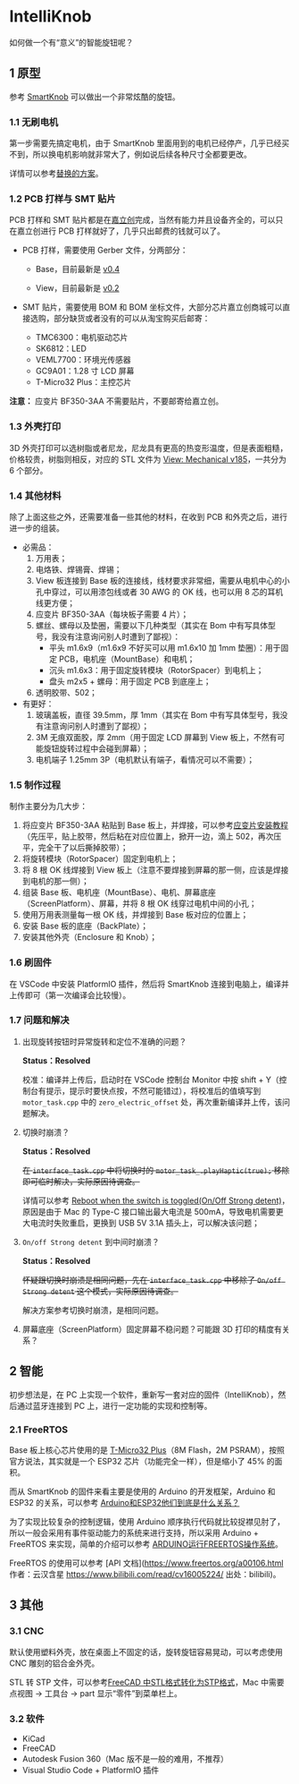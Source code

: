 # IntelliKnob

如何做一个有“意义”的智能旋钮呢？

## 1 原型

参考 [SmartKnob](https://github.com/scottbez1/smartknob) 可以做出一个非常炫酷的旋钮。

### 1.1 无刷电机

第一步需要先搞定电机，由于 SmartKnob 里面用到的电机已经停产，几乎已经买不到，所以换电机影响就非常大了，例如说后续各种尺寸全都要更改。

详情可以参考[替换的方案](https://github.com/scottbez1/smartknob/wiki/Motor-Status)。

### 1.2 PCB 打样与 SMT 贴片

PCB 打样和 SMT 贴片都是在[嘉立创](https://www.jlc.com/)完成，当然有能力并且设备齐全的，可以只在嘉立创进行 PCB 打样就好了，几乎只出邮费的钱就可以了。

* PCB 打样，需要使用 Gerber 文件，分两部分：      

  - Base，目前最新是 [v0.4](https://github.com/scottbez1/smartknob/releases/tag/releases%2Fview_base%2Fv0.4)

  - View，目前最新是 [v0.2](https://github.com/scottbez1/smartknob/releases/tag/releases%2Fview_screen%2Fv0.2)

* SMT 贴片，需要使用 BOM 和 BOM 坐标文件，大部分芯片嘉立创商城可以直接选购，部分缺货或者没有的可以从淘宝购买后邮寄：
  * TMC6300：电机驱动芯片
  * SK6812：LED
  * VEML7700：环境光传感器
  * GC9A01：1.28 寸 LCD 屏幕
  * T-Micro32 Plus：主控芯片

**注意：** 应变片 BF350-3AA 不需要贴片，不要邮寄给嘉立创。

### 1.3 外壳打印

3D 外壳打印可以选树脂或者尼龙，尼龙具有更高的热变形温度，但是表面粗糙，价格较贵，树脂则相反，对应的 STL 文件为 [View: Mechanical v185](https://github.com/scottbez1/smartknob/releases/tag/releases%2Fmechanical%2Fv185-dummy-tag)，一共分为 6 个部分。

### 1.4 其他材料

除了上面这些之外，还需要准备一些其他的材料，在收到 PCB 和外壳之后，进行进一步的组装。

* 必需品：
  1. 万用表；
  2. 电烙铁、焊锡膏、焊锡；
  3. View 板连接到 Base 板的连接线，线材要求非常细，需要从电机中心的小孔中穿过，可以用漆包线或者 30 AWG 的 OK 线，也可以用 8 芯的耳机线更方便；
  4. 应变片 BF350-3AA（每块板子需要 4 片）；
  5. 螺丝、螺母以及垫圈，需要以下几种类型（其实在 Bom 中有写具体型号，我没有注意询问别人时遭到了鄙视）：
     * 平头 m1.6x9（m1.6x9 不好买可以用 m1.6x10 加 1mm 垫圈）：用于固定 PCB，电机座（MountBase）和电机；
     * 沉头 m1.6x3：用于固定旋转模块（RotorSpacer）到电机上；
     * 盘头 m2x5 + 螺母：用于固定 PCB 到底座上；
  6. 透明胶带、502；
* 有更好：
  1. 玻璃盖板，直径 39.5mm，厚 1mm（其实在 Bom 中有写具体型号，我没有注意询问别人时遭到了鄙视）；
  2. 3M 无痕双面胶，厚 2mm（用于固定 LCD 屏幕到 View 板上，不然有可能旋钮旋转过程中会碰到屏幕）；
  3. 电机端子 1.25mm 3P（电机默认有端子，看情况可以不需要）；

### 1.5 制作过程

制作主要分为几大步：

1. 将应变片 BF350-3AA 粘贴到 Base 板上，并焊接，可以参考[应变片安装教程](https://www.bilibili.com/video/BV1b64y1S7At)（先压平，贴上胶带，然后粘在对应位置上，掀开一边，滴上 502，再次压平，完全干了以后撕掉胶带）；
2. 将旋转模块（RotorSpacer）固定到电机上；
3. 将 8 根 OK 线焊接到 View 板上（注意不要焊接到屏幕的那一侧，应该是焊接到电机的那一侧）；
4. 组装 Base 板、电机座（MountBase）、电机、屏幕底座（ScreenPlatform）、屏幕，并将 8 根 OK 线穿过电机中间的小孔；
5. 使用万用表测量每一根 OK 线，并焊接到 Base 板对应的位置上；
6. 安装 Base 板的底座（BackPlate）；
7. 安装其他外壳（Enclosure 和 Knob）；

### 1.6 刷固件

在 VSCode 中安装 PlatformIO 插件，然后将 SmartKnob 连接到电脑上，编译并上传即可（第一次编译会比较慢）。

### 1.7 问题和解决

1. 出现旋转按钮时异常旋转和定位不准确的问题？

   **Status：Resolved**

   校准：编译并上传后，启动时在 VSCode 控制台 Monitor 中按 shift + Y（控制台有提示，提示时要快点按，不然可能错过），将校准后的值填写到 `motor_task.cpp` 中的 `zero_electric_offset` 处，再次重新编译并上传，该问题解决。

2. 切换时崩溃？

   **Status：Resolved**

   ~~在 `interface_task.cpp` 中将切换时的 `motor_task_.playHaptic(true);` 移除即可临时解决，实际原因待调查。~~

   详情可以参考 [Reboot when the switch is toggled(On/Off Strong detent)](https://github.com/scottbez1/smartknob/issues/88)，原因是由于 Mac 的 Type-C 接口输出最大电流是 500mA，导致电机需要更大电流时失败重启，更换到 USB 5V 3.1A 插头上，可以解决该问题；

3. `On/off Strong detent` 到中间时崩溃？

   **Status：Resolved**

   ~~怀疑跟切换时崩溃是相同问题，先在 `interface_task.cpp` 中移除了 `On/off Strong detent` 这个模式，实际原因待调查。~~

   解决方案参考切换时崩溃，是相同问题。

4. 屏幕底座（ScreenPlatform）固定屏幕不稳问题？可能跟 3D 打印的精度有关系？

## 2 智能

初步想法是，在 PC 上实现一个软件，重新写一套对应的固件（IntelliKnob），然后通过蓝牙连接到 PC 上，进行一定功能的实现和控制等。

### 2.1 FreeRTOS

Base 板上核心芯片使用的是 [T-Micro32 Plus](http://www.lilygo.cn/prod_view.aspx?TypeId=50063&Id=1091)（8M Flash，2M PSRAM），按照官方说法，其实就是一个 ESP32 芯片（功能完全一样），但是缩小了 45% 的面积。

而从 SmartKnob 的固件来看主要是使用的 Arduino 的开发框架，Arduino 和 ESP32 的关系，可以参考 [Arduino和ESP32他们到底是什么关系？](https://www.zhihu.com/question/458853667)

为了实现比较复杂的控制逻辑，使用 Arduino 顺序执行代码就比较捉襟见肘了，所以一般会采用有事件驱动能力的系统来进行支持，所以采用 Arduino + FreeRTOS 来实现，简单的介绍可以参考 [ARDUINO运行FREERTOS操作系统](https://www.freesion.com/article/9729559065/)。

FreeRTOS 的使用可以参考 [API 文档](https://www.freertos.org/a00106.html 作者：云汉含星 https://www.bilibili.com/read/cv16005224/ 出处：bilibili)。

## 3 其他

### 3.1 CNC

默认使用塑料外壳，放在桌面上不固定的话，旋转旋钮容易晃动，可以考虑使用 CNC 雕刻的铝合金外壳。

STL 转 STP 文件，可以参考[FreeCAD 中STL格式转化为STP格式](https://www.bilibili.com/video/BV11v411q766/?vd_source=fd5720629e67b12f90593a5a072198bf)，Mac 中需要点视图 -> 工具台 -> part 显示“零件”到菜单栏上。

### 3.2 软件

* KiCad
* FreeCAD
* Autodesk Fusion 360（Mac 版不是一般的难用，不推荐）
* Visual Studio Code + PlatformIO 插件

